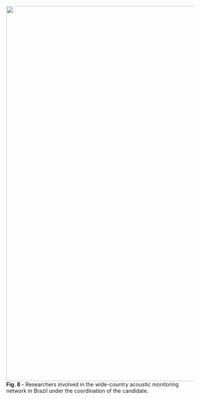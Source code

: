 <img src="https://user-images.githubusercontent.com/49490001/115539309-1b81f900-a29d-11eb-85e2-139a934338b6.jpeg" width="1000">
<div id="fig-caption">
<b> Fig. 8 -</b> Researchers involved in the wide-country acoustic monitoring network in Brazil under the coordination of the candidate.
</div>
